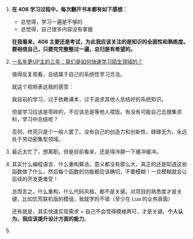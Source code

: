 1. **在 408 学习过程中，每次翻开书本都有如下感想：**
   - 总觉得，学习一遍是不够的
   - 总觉得，自己很多内容没有掌握

   **在我看来，408 主要还是考试，为此我应该关注的是知识的全面性和熟练度。要相信自己，只要完完整整过一遍，总归是有希望的。**


2. [一名年更UP主的三年：我们是如何快速学习陌生领域的？](https://www.bilibili.com/video/BV1QnGhzpEfF)

   值得反复观看，总结属于自己的系统性学习方法。

   就这个视频表达我的感受：

   我目前的学习，过于依赖课本，过于追求其他人总结好的系统知识。

   但是学习应该是零碎的，不应该总是等他人喂饭。有没有可能自己去搜集资料，学习中总结呢？

   否则，终究只是个一般人罢了。没有自己的创造力和创新性，碌碌无为，永远处于劳动密集型领域。


3. 最近太忙了，想离职。但是目前看来，还是得冷静一下缓冲缓冲。
4. 其实什么编程语言、什么重构算法，意义都没有那么大，真正的还是知道这些函数做了什么，然后每个函数的功能都应该确切，不要模糊！一旦模糊就会让后续的开发更难受！
   
   总而言之，什么重构，什么代码风格，都不是关键。对项目的熟悉度才是关键，比如饥荒联机版的模组，我就学的不错（至少在 Lua 的业务层面）

   还有就是，其实快速实现需求 + 自己不会觉得模棱两可，才是关键。**个人认为，我应该提升设计方面的能力**。
5. 
